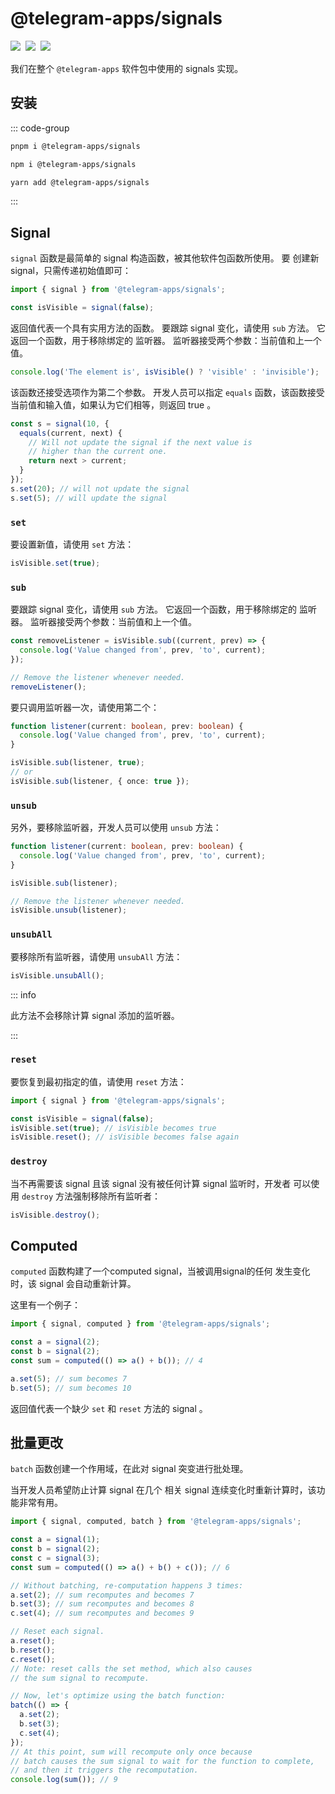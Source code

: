 # @telegram-apps/signals

<p style="display: flex; gap: 8px; min-height: 20px">
  <a href="https://npmjs.com/package/@telegram-apps/signals">
    <img src="https://img.shields.io/npm/v/@telegram-apps/signals?logo=npm"/>
  </a>
  <img src="https://img.shields.io/bundlephobia/minzip/@telegram-apps/signals"/>
  <a href="https://github.com/Telegram-Mini-Apps/telegram-apps/tree/master/packages/signals">
    <img src="https://img.shields.io/badge/source-black?logo=github"/>
  </a>
</p>

我们在整个 `@telegram-apps` 软件包中使用的 signals 实现。

## 安装

::: code-group

```bash [pnpm]
pnpm i @telegram-apps/signals
```

```bash [npm]
npm i @telegram-apps/signals
```

```bash [yarn]
yarn add @telegram-apps/signals
```

:::

## Signal

`signal` 函数是最简单的 signal 构造函数，被其他软件包函数所使用。 要
创建新 signal，只需传递初始值即可：

```ts
import { signal } from '@telegram-apps/signals';

const isVisible = signal(false);
```

返回值代表一个具有实用方法的函数。  要跟踪 signal 变化，请使用 `sub` 方法。 它返回一个函数，用于移除绑定的
监听器。 监听器接受两个参数：当前值和上一个值。

```ts
console.log('The element is', isVisible() ? 'visible' : 'invisible');
```

该函数还接受选项作为第二个参数。 开发人员可以指定
`equals` 函数，该函数接受当前值和输入值，如果认为它们相等，则返回 true
。

```ts
const s = signal(10, {
  equals(current, next) {
    // Will not update the signal if the next value is
    // higher than the current one.
    return next > current;
  }
});
s.set(20); // will not update the signal
s.set(5); // will update the signal
```

### `set`

要设置新值，请使用 `set` 方法：

```ts
isVisible.set(true);
```

### `sub`

要跟踪 signal 变化，请使用 `sub` 方法。 它返回一个函数，用于移除绑定的
监听器。 监听器接受两个参数：当前值和上一个值。

```ts
const removeListener = isVisible.sub((current, prev) => {
  console.log('Value changed from', prev, 'to', current);
});

// Remove the listener whenever needed.
removeListener();
```

要只调用监听器一次，请使用第二个：

```ts
function listener(current: boolean, prev: boolean) {
  console.log('Value changed from', prev, 'to', current);
}

isVisible.sub(listener, true);
// or
isVisible.sub(listener, { once: true });
```

### `unsub`

另外，要移除监听器，开发人员可以使用 `unsub` 方法：

```ts
function listener(current: boolean, prev: boolean) {
  console.log('Value changed from', prev, 'to', current);
}

isVisible.sub(listener);

// Remove the listener whenever needed.
isVisible.unsub(listener);
```

### `unsubAll`

要移除所有监听器，请使用 `unsubAll` 方法：

```ts
isVisible.unsubAll();
```

::: info

此方法不会移除计算 signal 添加的监听器。

:::

### `reset`

要恢复到最初指定的值，请使用 `reset` 方法：

```ts
import { signal } from '@telegram-apps/signals';

const isVisible = signal(false);
isVisible.set(true); // isVisible becomes true
isVisible.reset(); // isVisible becomes false again
```

### `destroy`

当不再需要该 signal 且该 signal 没有被任何计算 signal 监听时，开发者
可以使用 `destroy` 方法强制移除所有监听者：

```ts
isVisible.destroy();
```

## Computed

`computed` 函数构建了一个computed signal，当被调用signal的任何
发生变化时，该 signal 会自动重新计算。

这里有一个例子：

```ts
import { signal, computed } from '@telegram-apps/signals';

const a = signal(2);
const b = signal(2);
const sum = computed(() => a() + b()); // 4

a.set(5); // sum becomes 7
b.set(5); // sum becomes 10
```

返回值代表一个缺少 `set` 和 `reset` 方法的 signal 。

## 批量更改

`batch` 函数创建一个作用域，在此对 signal 突变进行批处理。

当开发人员希望防止计算 signal 在几个
相关 signal 连续变化时重新计算时，该功能非常有用。

```ts
import { signal, computed, batch } from '@telegram-apps/signals';

const a = signal(1);
const b = signal(2);
const c = signal(3);
const sum = computed(() => a() + b() + c()); // 6

// Without batching, re-computation happens 3 times:
a.set(2); // sum recomputes and becomes 7
b.set(3); // sum recomputes and becomes 8
c.set(4); // sum recomputes and becomes 9

// Reset each signal.
a.reset();
b.reset();
c.reset();
// Note: reset calls the set method, which also causes
// the sum signal to recompute.

// Now, let's optimize using the batch function:
batch(() => {
  a.set(2);
  b.set(3);
  c.set(4);
});
// At this point, sum will recompute only once because
// batch causes the sum signal to wait for the function to complete,
// and then it triggers the recomputation.
console.log(sum()); // 9
```
